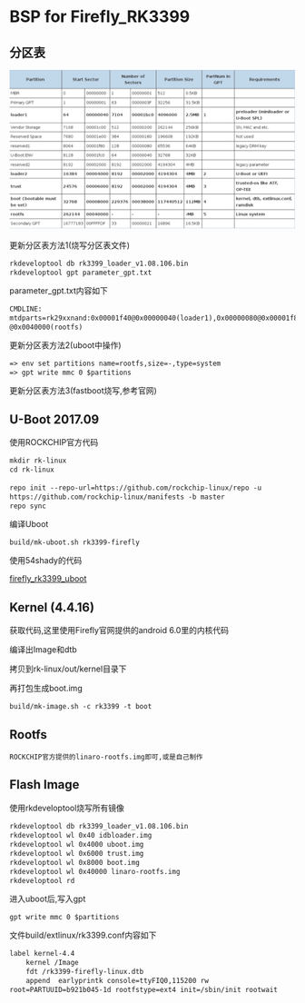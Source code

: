 # BSP for Firefly_RK3399

## 分区表

![默认分区表](default_storage_map.png)

更新分区表方法1(烧写分区表文件)

	rkdeveloptool db rk3399_loader_v1.08.106.bin
	rkdeveloptool gpt parameter_gpt.txt

parameter_gpt.txt内容如下

	CMDLINE:
	mtdparts=rk29xxnand:0x00001f40@0x00000040(loader1),0x00000080@0x00001f80(reserved1),0x00002000@0x00002000(reserved2),0x00002000@0x00004000(loader2),0x00002000@0x00006000(atf),0x00038000@0x00008000(boot:bootable),-@0x0040000(rootfs)

更新分区表方法2(uboot中操作)

	=> env set partitions name=rootfs,size=-,type=system
	=> gpt write mmc 0 $partitions


更新分区表方法3(fastboot烧写,参考官网)

## U-Boot 2017.09

使用ROCKCHIP官方代码

	mkdir rk-linux
	cd rk-linux

	repo init --repo-url=https://github.com/rockchip-linux/repo -u https://github.com/rockchip-linux/manifests -b master
	repo sync

编译Uboot

	build/mk-uboot.sh rk3399-firefly

使用54shady的代码

[firefly_rk3399_uboot](https://github.com/54shady/firefly_rk3399_uboot)

## Kernel (4.4.16)

获取代码,这里使用Firefly官网提供的android 6.0里的内核代码

编译出Image和dtb

拷贝到rk-linux/out/kernel目录下

再打包生成boot.img

	build/mk-image.sh -c rk3399 -t boot

## Rootfs

	ROCKCHIP官方提供的linaro-rootfs.img即可,或是自己制作

## Flash Image

使用rkdeveloptool烧写所有镜像

	rkdeveloptool db rk3399_loader_v1.08.106.bin
	rkdeveloptool wl 0x40 idbloader.img
	rkdeveloptool wl 0x4000 uboot.img
	rkdeveloptool wl 0x6000 trust.img
	rkdeveloptool wl 0x8000 boot.img
	rkdeveloptool wl 0x40000 linaro-rootfs.img
	rkdeveloptool rd

进入uboot后,写入gpt

	gpt write mmc 0 $partitions

文件build/extlinux/rk3399.conf内容如下

	label kernel-4.4
		kernel /Image
		fdt /rk3399-firefly-linux.dtb
		append  earlyprintk console=ttyFIQ0,115200 rw root=PARTUUID=b921b045-1d rootfstype=ext4 init=/sbin/init rootwait

